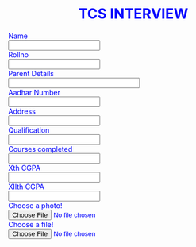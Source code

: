 <!DOCTYPE html>
<html>
<head>
<meta name="viewport" content="width=device-width, initial-scale=1.0">
<style>
body {
  background-image: url('https://encrypted-tbn0.gstatic.com/images?q=tbn:ANd9GcQ5_jacVISWmMMCJDP6OgBqTgFJYNO029cbow&usqp=CAUg');
  background-repeat: no-repeat;
  background-attachment: fixed;  
  background-size: cover;
}
</style>
</head>
<h1 align="center" style="color:blue">TCS INTERVIEW</h1>
<body>
<form style="color:blue" >
<label>Name</label><br>
<input type="text" name="name" value=""><br>
<label>Rollno</label><br>
<input type="text" name="rollno" value=""><br>
<label>Parent Details</label><br>
<input type="text" size="30" name="parentdetails" value=""><br>
<label> Aadhar Number</label><br>
<input type="text" name="adno" value=""><br>
<label>Address</label><br>
<input type="text" name="Address" value=""><br>
<label>Qualification</label><br>
<input type="text" name="qf" value=""><br>
<label>Courses completed</label><br>
<input type="text" name="cc" value=""><br>
<label>Xth CGPA</label><br>
<input type="text" name="X" value=""><br>
<label>XIIth CGPA</label><br>
<input type="text" name="XII" value=""><br>
<label for="photo" >Choose a photo!</label><br>
<input 
  type="file"
  id="photo" 
  name="photo"
  accept="image/*"><br>
  <label for="photo" >Choose a file!</label><br>
<input 
  type="file"
  id="photo" 
  name="photo"
  accept="image/*">
  
</form>


</body>
</html>



